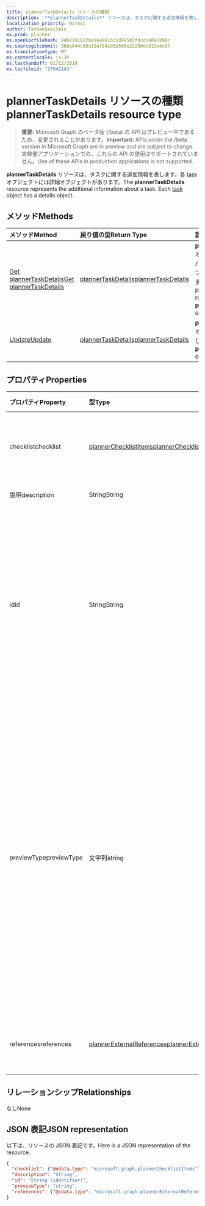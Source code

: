 ```yaml
---
title: plannerTaskDetails リソースの種類
description: '**plannerTaskDetails** リソースは、タスクに関する追加情報を表します。各 task オブジェクトには詳細オブジェクトがあります。'
localization_priority: Normal
author: TarkanSevilmis
ms.prod: planner
ms.openlocfilehash: 84b7191822be56e881b31d99503fdcdc4097890c
ms.sourcegitcommit: 36be044c89a19af84c93e586e22200ec919e4c9f
ms.translationtype: MT
ms.contentlocale: ja-JP
ms.lasthandoff: 01/12/2019
ms.locfileid: "27941143"
---
```

# <a name="plannertaskdetails-resource-type"></a><span data-ttu-id="f2ab3-104">plannerTaskDetails リソースの種類</span><span class="sxs-lookup"><span data-stu-id="f2ab3-104">plannerTaskDetails resource type</span></span>

> <span data-ttu-id="f2ab3-105">**重要:** Microsoft Graph のベータ版 (/beta) の API はプレビュー中であるため、変更されることがあります。</span><span class="sxs-lookup"><span data-stu-id="f2ab3-105">**Important:** APIs under the /beta version in Microsoft Graph are in preview and are subject to change.</span></span> <span data-ttu-id="f2ab3-106">実稼働アプリケーションでの、これらの API の使用はサポートされていません。</span><span class="sxs-lookup"><span data-stu-id="f2ab3-106">Use of these APIs in production applications is not supported.</span></span>

<span data-ttu-id="f2ab3-p103">**plannerTaskDetails** リソースは、タスクに関する追加情報を表します。各 [task](plannertask.md) オブジェクトには詳細オブジェクトがあります。</span><span class="sxs-lookup"><span data-stu-id="f2ab3-p103">The **plannerTaskDetails** resource represents the additional information about a task. Each [task](plannertask.md) object has a details object.</span></span>


## <a name="methods"></a><span data-ttu-id="f2ab3-109">メソッド</span><span class="sxs-lookup"><span data-stu-id="f2ab3-109">Methods</span></span>

| <span data-ttu-id="f2ab3-110">メソッド</span><span class="sxs-lookup"><span data-stu-id="f2ab3-110">Method</span></span>           | <span data-ttu-id="f2ab3-111">戻り値の型</span><span class="sxs-lookup"><span data-stu-id="f2ab3-111">Return Type</span></span>    |<span data-ttu-id="f2ab3-112">説明</span><span class="sxs-lookup"><span data-stu-id="f2ab3-112">Description</span></span>|
|:---------------|:--------|:----------|
|[<span data-ttu-id="f2ab3-113">Get plannerTaskDetails</span><span class="sxs-lookup"><span data-stu-id="f2ab3-113">Get plannerTaskDetails</span></span>](../api/plannertaskdetails-get.md) | [<span data-ttu-id="f2ab3-114">plannerTaskDetails</span><span class="sxs-lookup"><span data-stu-id="f2ab3-114">plannerTaskDetails</span></span>](plannertaskdetails.md) |<span data-ttu-id="f2ab3-115">**plannerTaskDetails** オブジェクトのプロパティとリレーションシップを読み取ります。</span><span class="sxs-lookup"><span data-stu-id="f2ab3-115">Read properties and relationships of **plannerTaskDetails** object.</span></span>|
|[<span data-ttu-id="f2ab3-116">Update</span><span class="sxs-lookup"><span data-stu-id="f2ab3-116">Update</span></span>](../api/plannertaskdetails-update.md) | [<span data-ttu-id="f2ab3-117">plannerTaskDetails</span><span class="sxs-lookup"><span data-stu-id="f2ab3-117">plannerTaskDetails</span></span>](plannertaskdetails.md)    |<span data-ttu-id="f2ab3-118">**plannerTaskDetails** オブジェクトを更新します。</span><span class="sxs-lookup"><span data-stu-id="f2ab3-118">Update **plannerTaskDetails** object.</span></span> |

## <a name="properties"></a><span data-ttu-id="f2ab3-119">プロパティ</span><span class="sxs-lookup"><span data-stu-id="f2ab3-119">Properties</span></span>
| <span data-ttu-id="f2ab3-120">プロパティ</span><span class="sxs-lookup"><span data-stu-id="f2ab3-120">Property</span></span>     | <span data-ttu-id="f2ab3-121">型</span><span class="sxs-lookup"><span data-stu-id="f2ab3-121">Type</span></span>   |<span data-ttu-id="f2ab3-122">説明</span><span class="sxs-lookup"><span data-stu-id="f2ab3-122">Description</span></span>|
|:---------------|:--------|:----------|
|<span data-ttu-id="f2ab3-123">checklist</span><span class="sxs-lookup"><span data-stu-id="f2ab3-123">checklist</span></span>|[<span data-ttu-id="f2ab3-124">plannerChecklistItems</span><span class="sxs-lookup"><span data-stu-id="f2ab3-124">plannerChecklistItems</span></span>](plannerchecklistitems.md)|<span data-ttu-id="f2ab3-125">タスク上のチェックリスト項目のコレクション。</span><span class="sxs-lookup"><span data-stu-id="f2ab3-125">The collection of checklist items on the task.</span></span>|
|<span data-ttu-id="f2ab3-126">説明</span><span class="sxs-lookup"><span data-stu-id="f2ab3-126">description</span></span>|<span data-ttu-id="f2ab3-127">String</span><span class="sxs-lookup"><span data-stu-id="f2ab3-127">String</span></span>|<span data-ttu-id="f2ab3-128">タスクの説明</span><span class="sxs-lookup"><span data-stu-id="f2ab3-128">Description of the task</span></span>|
|<span data-ttu-id="f2ab3-129">id</span><span class="sxs-lookup"><span data-stu-id="f2ab3-129">id</span></span>|<span data-ttu-id="f2ab3-130">String</span><span class="sxs-lookup"><span data-stu-id="f2ab3-130">String</span></span>| <span data-ttu-id="f2ab3-131">読み取り専用です。</span><span class="sxs-lookup"><span data-stu-id="f2ab3-131">Read-only.</span></span> <span data-ttu-id="f2ab3-132">タスクの詳細の ID です。</span><span class="sxs-lookup"><span data-stu-id="f2ab3-132">ID of the task details.</span></span> <span data-ttu-id="f2ab3-133">28 の文字、大文字小文字を区別することをお勧めします。</span><span class="sxs-lookup"><span data-stu-id="f2ab3-133">It is 28 characters long and case-sensitive.</span></span> <span data-ttu-id="f2ab3-134">サービスの[フォーマットの検証](tasks-identifiers-disclaimer.md)が行われます。</span><span class="sxs-lookup"><span data-stu-id="f2ab3-134">[Format validation](tasks-identifiers-disclaimer.md) is done on the service.</span></span>|
|<span data-ttu-id="f2ab3-135">previewType</span><span class="sxs-lookup"><span data-stu-id="f2ab3-135">previewType</span></span>|<span data-ttu-id="f2ab3-136">文字列</span><span class="sxs-lookup"><span data-stu-id="f2ab3-136">string</span></span>|<span data-ttu-id="f2ab3-p105">タスクに表示されるプレビューの種類を設定します。使用可能な値: `automatic`、`noPreview`、`checklist`、`description`、`reference`。`automatic` に設定すると、タスクを表示しているアプリによって表示するプレビューが選択されます。</span><span class="sxs-lookup"><span data-stu-id="f2ab3-p105">This sets the type of preview that shows up on the task. Possible values are: `automatic`, `noPreview`, `checklist`, `description`, `reference`. When set to `automatic` the displayed preview is chosen by the app viewing the task.</span></span>|
|<span data-ttu-id="f2ab3-140">references</span><span class="sxs-lookup"><span data-stu-id="f2ab3-140">references</span></span>|[<span data-ttu-id="f2ab3-141">plannerExternalReferences</span><span class="sxs-lookup"><span data-stu-id="f2ab3-141">plannerExternalReferences</span></span>](plannerexternalreferences.md)|<span data-ttu-id="f2ab3-142">タスク上の参照のコレクションです。</span><span class="sxs-lookup"><span data-stu-id="f2ab3-142">The collection of references on the task.</span></span>|

## <a name="relationships"></a><span data-ttu-id="f2ab3-143">リレーションシップ</span><span class="sxs-lookup"><span data-stu-id="f2ab3-143">Relationships</span></span>
<span data-ttu-id="f2ab3-144">なし</span><span class="sxs-lookup"><span data-stu-id="f2ab3-144">None</span></span>


## <a name="json-representation"></a><span data-ttu-id="f2ab3-145">JSON 表記</span><span class="sxs-lookup"><span data-stu-id="f2ab3-145">JSON representation</span></span>
<span data-ttu-id="f2ab3-146">以下は、リソースの JSON 表記です。</span><span class="sxs-lookup"><span data-stu-id="f2ab3-146">Here is a JSON representation of the resource.</span></span>

<!-- {
  "blockType": "resource",
  "optionalProperties": [

  ],
  "@odata.type": "microsoft.graph.plannerTaskDetails"
}-->

```json
{
  "checklist": {"@odata.type": "microsoft.graph.plannerChecklistItems"},
  "description": "String",
  "id": "String (identifier)",
  "previewType": "string",
  "references": {"@odata.type": "microsoft.graph.plannerExternalReferences"}
}

```

<!-- uuid: 8fcb5dbc-d5aa-4681-8e31-b001d5168d79
2015-10-25 14:57:30 UTC -->
<!-- {
  "type": "#page.annotation",
  "description": "plannerTaskDetails resource",
  "keywords": "",
  "section": "documentation",
  "tocPath": ""
}-->
